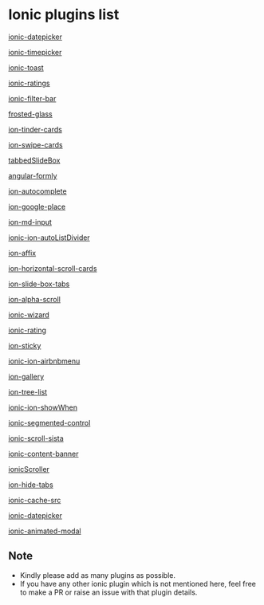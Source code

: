 Ionic plugins list
===================================================================
[ionic-datepicker](https://github.com/rajeshwarpatlolla/ionic-datepicker)

[ionic-timepicker](https://github.com/rajeshwarpatlolla/ionic-timepicker)

[ionic-toast](https://github.com/rajeshwarpatlolla/ionic-toast)

[ionic-ratings](https://github.com/rajeshwarpatlolla/ionic-ratings)

[ionic-filter-bar](https://github.com/djett41/ionic-filter-bar)

[frosted-glass](https://github.com/driftyco/ionic-contrib-frosted-glass)

[ion-tinder-cards](https://github.com/driftyco/ionic-ion-tinder-cards)

[ion-swipe-cards](https://github.com/driftyco/ionic-ion-swipe-cards)

[tabbedSlideBox](https://github.com/saravmajestic/ionic/tree/master/tabbedSlideBox)

[angular-formly](https://github.com/formly-js/angular-formly)

[ion-autocomplete](https://github.com/guylabs/ion-autocomplete)

[ion-google-place](https://github.com/israelidanny/ion-google-place)

[ion-md-input](https://github.com/mhartington/ion-md-input)

[ionic-ion-autoListDivider](https://github.com/andrewmcgivery/ionic-ion-autoListDivider)

[ion-affix](https://github.com/aliok/ion-affix)

[ion-horizontal-scroll-cards](https://github.com/drewrygh/ionic-ion-horizontal-scroll-cards)

[ion-slide-box-tabs](https://github.com/JKnorr91/ion-slide-box-tabs)

[ion-alpha-scroll](https://github.com/aquint/ion-alpha-scroll)

[ionic-wizard](https://github.com/arielfaur/ionic-wizard)

[ionic-rating](https://github.com/fraserxu/ionic-rating)

[ion-sticky](https://github.com/Poordeveloper/ion-sticky)

[ionic-ion-airbnbmenu](https://github.com/mAmged/ionic-ion-airbnbmenu)

[ion-gallery](https://github.com/pedroabreu/ion-gallery)

[ion-tree-list](https://github.com/fer/ion-tree-list)

[ionic-ion-showWhen](https://github.com/andrewmcgivery/ionic-ion-showWhen)

[ionic-segmented-control](https://github.com/tinga-dev/ti-ionic-segmented-control)

[ionic-scroll-sista](https://github.com/djett41/ionic-scroll-sista)

[ionic-content-banner](https://github.com/djett41/ionic-content-banner)

[ionicScroller](https://github.com/KillerCodeMonkey/ionicScroller)

[ion-hide-tabs](https://github.com/mhartington/ion-hide-tabs)

[ionic-cache-src](https://github.com/BenBBear/ionic-cache-src)

[ionic-datepicker](https://github.com/celsomarques/ionic-datepicker)

[ionic-animated-modal](https://github.com/kevincobain2000/ionic-animated-modal)


Note
-----
- Kindly please add as many plugins as possible.
- If you have any other ionic plugin which is not mentioned here, feel free to make a PR or raise an issue with that plugin details.